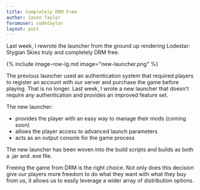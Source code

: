 ```yaml
---
title: Completely DRM Free
author: Jason Taylor
forumuser: codetaylor
layout: post
---
```


Last week, I rewrote the launcher from the ground up rendering Lodestar: Stygian Skies truly and completely DRM free.

{% include image-row-lg.md image="new-launcher.png" %}

The previous launcher used an authentication system that required players to register an account with our server and purchase the game before playing. That is no longer. Last week, I wrote a new launcher that doesn't require any authentication and provides an improved feature set.

The new launcher:

 * provides the player with an easy way to manage their mods (coming soon)
 * allows the player access to advanced launch parameters
 * acts as an output console for the game process

The new launcher has been woven into the build scripts and builds as both a .jar and .exe file.

Freeing the game from DRM is the right choice. Not only does this decision give our players more freedom to do what they want with what they buy from us, it allows us to easily leverage a wider array of distribution options.
